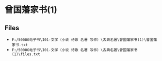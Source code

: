 # 曾国藩家书(1)

## Files

- `F:/5000G电子书\I01-文学（小说 诗歌 名著 写作）\古典名著\曾国藩家书(1)\曾国藩家书.txt`
- `F:/5000G电子书\I01-文学（小说 诗歌 名著 写作）\古典名著\曾国藩家书(1)\files.txt`
